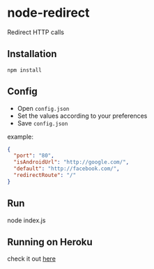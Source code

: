 # node-redirect
Redirect HTTP calls

## Installation
`npm install`

## Config
* Open `config.json`
* Set the values according to your preferences
* Save `config.json`

example:

```json
{
  "port": "80",
  "isAndroidUrl": "http://google.com/",
  "default": "http://facebook.com/",
  "redirectRoute": "/"
}
```

## Run
node index.js

## Running on Heroku
check it out [here](https://devcenter.heroku.com/articles/getting-started-with-nodejs#deploy-the-app)
